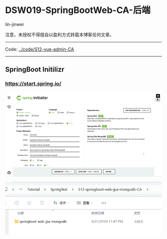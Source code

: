 # DSW019-SpringBootWeb-CA-后端

lin-jinwei

注意，未授权不得擅自以盈利方式转载本博客任何文章。

---

Code: [../code/S12-vue-admin-CA](../code/S12-vue-admin-CA/)


---

## SpringBoot Initilizr
### https://start.spring.io/

![alt text](image-108.png)

![alt text](image-109.png)

## 

